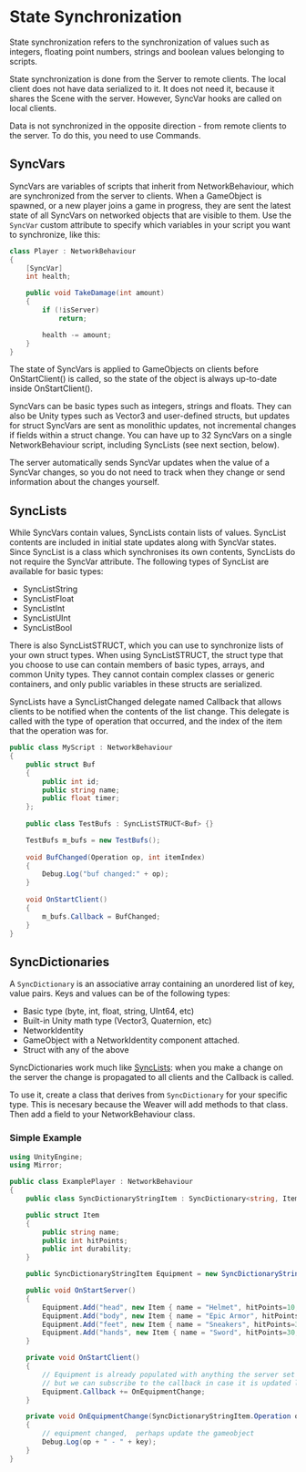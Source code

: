# State Synchronization

State synchronization refers to the synchronization of values such as integers, floating point numbers, strings and boolean values belonging to scripts.

State synchronization is done from the Server to remote clients. The local client does not have data serialized to it. It does not need it, because it shares the Scene with the server. However, SyncVar hooks are called on local clients.

Data is not synchronized in the opposite direction - from remote clients to the server. To do this, you need to use Commands.

## SyncVars

SyncVars are variables of scripts that inherit from NetworkBehaviour, which are synchronized from the server to clients. When a GameObject is spawned, or a new player joins a game in progress, they are sent the latest state of all SyncVars on networked objects that are visible to them. Use the `SyncVar` custom attribute to specify which variables in your script you want to synchronize, like this:

```cs
class Player : NetworkBehaviour
{
    [SyncVar]
    int health;

    public void TakeDamage(int amount)
    {
        if (!isServer)
            return;

        health -= amount;
    }
}
```

The state of SyncVars is applied to GameObjects on clients before OnStartClient() is called, so the state of the object is always up-to-date inside OnStartClient().

SyncVars can be basic types such as integers, strings and floats. They can also be Unity types such as Vector3 and user-defined structs, but updates for struct SyncVars are sent as monolithic updates, not incremental changes if fields within a struct change. You can have up to 32 SyncVars on a single NetworkBehaviour script, including SyncLists (see next section, below).

The server automatically sends SyncVar updates when the value of a SyncVar changes, so you do not need to track when they change or send information about the changes yourself.

## SyncLists

While SyncVars contain values, SyncLists contain lists of values. SyncList contents are included in initial state updates along with SyncVar states. Since SyncList is a class which synchronises its own contents, SyncLists do not require the SyncVar attribute. The following types of SyncList are available for basic types:

-   SyncListString
-   SyncListFloat
-   SyncListInt
-   SyncListUInt
-   SyncListBool

There is also SyncListSTRUCT, which you can use to synchronize lists of your own struct types. When using SyncListSTRUCT, the struct type that you choose to use can contain members of basic types, arrays, and common Unity types. They cannot contain complex classes or generic containers, and only public variables in these structs are serialized.

SyncLists have a SyncListChanged delegate named Callback that allows clients to be notified when the contents of the list change. This delegate is called with the type of operation that occurred, and the index of the item that the operation was for.

```cs
public class MyScript : NetworkBehaviour
{
    public struct Buf
    {
        public int id;
        public string name;
        public float timer;
    };
            
    public class TestBufs : SyncListSTRUCT<Buf> {}

    TestBufs m_bufs = new TestBufs();
    
    void BufChanged(Operation op, int itemIndex)
    {
        Debug.Log("buf changed:" + op);
    }
    
    void OnStartClient()
    {
        m_bufs.Callback = BufChanged;
    }
}
```

## SyncDictionaries

A `SyncDictionary` is an associative array containing an unordered list of key, value pairs. Keys and values can be of the following types:

- Basic type (byte, int, float, string, UInt64, etc)
- Built-in Unity math type (Vector3, Quaternion, etc)
- NetworkIdentity
- GameObject with a NetworkIdentity component attached.
- Struct with any of the above

SyncDictionaries work much like [SyncLists](SyncLists): when you make a change on the server the change is propagated to all clients and the Callback is called.

To use it, create a class that derives from `SyncDictionary` for your specific type. This is necesary because the Weaver will add methods to that class. Then add a field to your NetworkBehaviour class.

### Simple Example

```cs
using UnityEngine;
using Mirror;

public class ExamplePlayer : NetworkBehaviour
{
    public class SyncDictionaryStringItem : SyncDictionary<string, Item> { }

    public struct Item
    {
        public string name;
        public int hitPoints;
        public int durability;
    }

    public SyncDictionaryStringItem Equipment = new SyncDictionaryStringItem();

    public void OnStartServer()
    {
        Equipment.Add("head", new Item { name = "Helmet", hitPoints=10, durability=20 });
        Equipment.Add("body", new Item { name = "Epic Armor", hitPoints=50, durability=50 });        
        Equipment.Add("feet", new Item { name = "Sneakers", hitPoints=3, durability=40 });
        Equipment.Add("hands", new Item { name = "Sword", hitPoints=30, durability=15 });
    }

    private void OnStartClient()
    {
        // Equipment is already populated with anything the server set up
        // but we can subscribe to the callback in case it is updated later on
        Equipment.Callback += OnEquipmentChange;
    }

    private void OnEquipmentChange(SyncDictionaryStringItem.Operation op, string key, Item item)
    {
        // equipment changed,  perhaps update the gameobject
        Debug.Log(op + " - " + key);
    }
}
```
